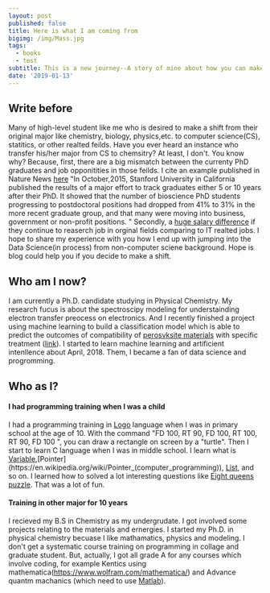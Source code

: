 ```yaml
---
layout: post
published: false
title: Here is what I am coming from
bigimg: /img/Mass.jpg
tags:
  - books
  - test
subtitle: This is a new journey--A story of mine about how you can make a shift to data scientist from non-computer science major.
date: '2019-01-13'
---
```

## Write before
Many of high-level student like me who is desired to make a shift from their original major like chemistry, biology, physics,etc. to computer science(CS), statitics, or other realted feilds. Have you ever heard an instance who transfer his/her major from CS to chemsitry? At least, I don't. You know why? Because, first, there are a big mismatch between the currenty PhD graduates and job opponitities in those feilds. I cite an example published in Nature News [here](http://icorsa.org/wp-content/uploads/2016/02/Too-many-phds-Nature-2015.pdf) "In October,2015, Stanford University in California published the results of a major effort to track graduates either 5 or 10 years after their PhD. It showed that the number of bioscience PhD students progressing to postdoctoral positions had dropped from 41% to 31% in the more recent graduate group, and that many were moving into business, government or non-profit positions. "  Secondly, a [huge salary difference](https://www.payscale.com/research/US/Degree=Doctorate_(PhD)/Salary) if they continue to reaserch job in orginal fields comparing to IT realted jobs. I hope to share my experience with you how I end up with jumping into the Data Science(in process) from non-computer sciene background. Hope is blog could help you if you decide to make a shift. 


## Who am I now? 
I am currently a Ph.D. candidate studying in Physical Chemistry. My research fucus is about the spectroscipy modeling for understainding electron transfer preocess on electronics. And I recently finished a project using machine learning to build a classification model which is able to predict the outcomes of compatibility of [perosvksite materials](https://www.nrel.gov/news/features/2018/nrel-inks-a-future-for-perovskites.html) with specific treatment ([link](https://pubs.acs.org/doi/10.1021/acsenergylett.8b02451)). 
I started to learn machine learning and artificient intenllence about April, 2018. Them, I became a fan of data science and progromming. 

## Who as I?
#### I had programming training when I was a child
I had a programming training in [Logo](https://en.wikipedia.org/wiki/Logo_(programming_language)) language when I was in primary school at the age of 10. With the command "FD 100, RT 90, FD 100, RT 100, RT 90, FD 100 ", you can draw a rectangle on screen by a "turtle". 
Then I start to learn C language when I was in middle school. I learn what is [Variable](https://en.wikipedia.org/wiki/Variable_(computer_science)),[Pointer](https://en.wikipedia.org/wiki/Pointer_(computer_programming)), [List](https://en.wikipedia.org/wiki/List_(abstract_data_type)), and so on. I learned how to solved a lot interesting questions like [Eight queens puzzle](https://en.wikipedia.org/wiki/Eight_queens_puzzle). That was a lot of fun. 

#### Training in other major for 10 years
I recieved my B.S in Chemistry as my undergrudate. I got involved some projects relating to the materials and ernergies. I started my Ph.D. in physical chemistry becuase I like mathamatics, physics and modeling. I don't get a systematic course training on programming in collage and graduate student. But, actually, I got all grade A for any courses which involve coding, for example Kentics using mathematica(https://www.wolfram.com/mathematica/) and Advance quantm machanics (which need to use [Matlab](https://www.mathworks.com/products/matlab.html)).
